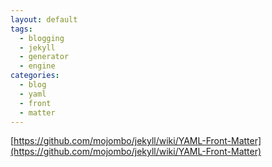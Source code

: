 ```yaml
---
layout: default
tags:
  - blogging
  - jekyll
  - generator
  - engine
categories:
  - blog
  - yaml
  - front
  - matter
---
```


[https://github.com/mojombo/jekyll/wiki/YAML-Front-Matter](https://github.com/mojombo/jekyll/wiki/YAML-Front-Matter)
